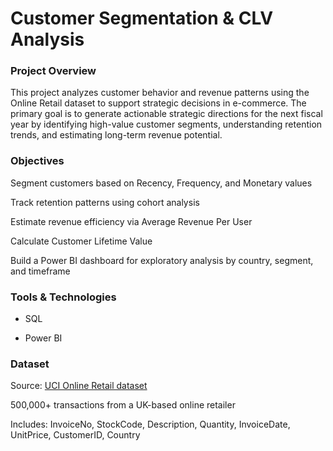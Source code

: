 # Customer Segmentation & CLV Analysis 
### Project Overview
This project analyzes customer behavior and revenue patterns using the Online Retail dataset to support strategic decisions in e-commerce. The primary goal is to generate actionable strategic directions for the next fiscal year by identifying high-value customer segments, understanding retention trends, and estimating long-term revenue potential.

### Objectives
Segment customers based on Recency, Frequency, and Monetary values

Track retention patterns using cohort analysis

Estimate revenue efficiency via Average Revenue Per User 

Calculate Customer Lifetime Value

Build a Power BI dashboard for exploratory analysis by country, segment, and timeframe

### Tools & Technologies
- SQL

- Power BI 

### Dataset
Source: [UCI Online Retail dataset](https://archive.ics.uci.edu/dataset/352/online+retail)

500,000+ transactions from a UK-based online retailer

Includes: InvoiceNo, StockCode, Description, Quantity, InvoiceDate, UnitPrice, CustomerID, Country

